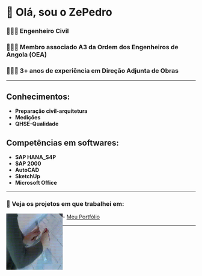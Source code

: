 # 👋 Olá, sou o ZePedro

### 👨🏾‍🎓 Engenheiro Civil
### 👷🏾‍♂️ Membro associado A3 da Ordem dos Engenheiros de Angola (OEA)
### 👷🏾‍♂️ 3+ anos de experiência em Direção Adjunta de Obras

---

## **Conhecimentos:**
- **Preparação civil-arquitetura**
- **Medições**
- **QHSE-Qualidade**

## **Competências em softwares:**
- **SAP HANA_S4P**
- **SAP 2000**
- **AutoCAD**
- **SketchUp**
- **Microsoft Office**

---

### 👀 Veja os projetos em que trabalhei em:
<a href="https://zepedro-portfolio-6acbe0f9989c.herokuapp.com/projects" target="_blank">
  <img align="left" width="150" height="150" src="image_gif.gif">
</a>
- <a href="https://zepedro7.github.io/" target="_blank">Meu Portfólio</a>

---

